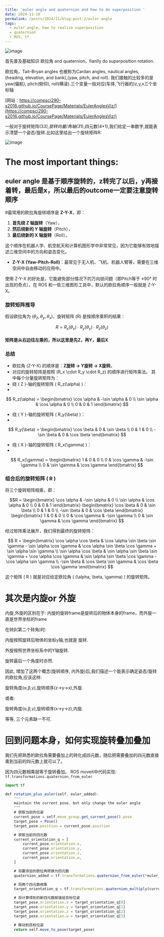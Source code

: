 ```yaml
---
title: 'euler angle and quaternion and how to do superposition '
date: 2024-11-10
permalink: /posts/2024/11/blog-post-2/euler-angle
tags:
  - euler angle, how to realize superposition
  - quaternion
  - ROS, tf
---
```


![image](https://github.com/user-attachments/assets/2446cdf2-1379-48b2-b832-ce35ba58665b)

首先普及基础知识 欧拉角 and quaternion，fianlly do superposition rotation.

欧拉角，Tait–Bryan angles 也被称为Cardan angles, nautical angles, (heading, elevation, and bank),(yaw, pitch, and roll). 我们接触的比较多的是yaw(偏航), pitch(俯仰), roll(横滚).三个变量一般对应(车体,飞行器的)z,y,x三个坐标轴

[网站：https://compsci290-s2016.github.io/CoursePage/Materials/EulerAnglesViz/](https://compsci290-s2016.github.io/CoursePage/Materials/EulerAnglesViz/)


一般对于旋转矩阵(3*3),旋转向量/角轴(3*1),四元数(4*1),我们给定一串数字,就能表示清楚一个姿态/旋转.比如这里给出一个旋转矩阵R:

![image](https://github.com/user-attachments/assets/4af91354-58cb-40c4-b7f0-05eae3f1fd8f)

# The most important things:

## euler angle 是基于顺序旋转的，z转完了以后，y再接着转，最后是x，所以最后的outcome一定要注意旋转顺序

#最常用的欧拉角旋转顺序是 **Z-Y-X**，即：

1. **首先绕 Z 轴旋转**（Yaw），
2. **然后绕新的 Y 轴旋转**（Pitch），
3. **最后绕新的 X 轴旋转**（Roll）。

这个顺序在机器人学、航空航天和计算机图形学中非常常见，因为它能够有效地描述三维空间中的方向和姿态变化。

- **Z-Y-X (Yaw-Pitch-Roll)**：最常见于无人机、飞机、机器人臂等，需要在三维空间中自由移动的应用中。

使用 Z-Y-X 的好处是，它能避免部分情况下的万向锁问题（即Pitch等于 ±90° 时出现的奇点）。在 ROS 和一些三维图形工具中，默认的欧拉角顺序一般就是 Z-Y-X。


### **旋转矩阵推导**
假设欧拉角为 $(\theta_z, \theta_y, \theta_x)$，旋转矩阵 \(R\) 是按顺序乘积的结果：

$$
R = R_x(\theta_x) \cdot R_y(\theta_y) \cdot R_z(\theta_z)
$$

#### 矩阵是从右边往左乘的，所以这里是先Z，再Y，最后X


### **总结**
- 欧拉角 \(Z-Y-X\) 的顺序是：**Z旋转 → Y旋转 → X旋转**。
- 对应的旋转矩阵是按照 \(R_x \cdot R_y \cdot R_z\) 的顺序进行矩阵乘法。
其中每个分量旋转矩阵为：
- 绕 \( Z \)-轴的旋转矩阵 \( R_z(\alpha) \)：
- 
$$
  R_z(\alpha) = 
  \begin{bmatrix}
  \cos \alpha & -\sin \alpha & 0 \\
  \sin \alpha & \cos \alpha & 0 \\
  0 & 0 & 1
  \end{bmatrix}
$$

- 绕 \( Y \)-轴的旋转矩阵 \( R_y(\beta) \)：
- 
$$
  R_y(\beta) = 
  \begin{bmatrix}
  \cos \beta & 0 & \sin \beta \\
  0 & 1 & 0 \\
  -\sin \beta & 0 & \cos \beta
  \end{bmatrix}
$$

- 绕 \( X \)-轴的旋转矩阵 \( R_x(\gamma) \)：
- 
$$
  R_x(\gamma) = 
  \begin{bmatrix}
  1 & 0 & 0 \\
  0 & \cos \gamma & -\sin \gamma \\
  0 & \sin \gamma & \cos \gamma
  \end{bmatrix}
$$

### 组合后的旋转矩阵 \( R \)

将三个旋转矩阵相乘，即：

$$R = 
\begin{bmatrix}
\cos \alpha & -\sin \alpha & 0 \\
\sin \alpha & \cos \alpha & 0 \\
0 & 0 & 1
\end{bmatrix}
\begin{bmatrix}
\cos \beta & 0 & \sin \beta \\
0 & 1 & 0 \\
-\sin \beta & 0 & \cos \beta
\end{bmatrix}
\begin{bmatrix}
1 & 0 & 0 \\
0 & \cos \gamma & -\sin \gamma \\
0 & \sin \gamma & \cos \gamma
\end{bmatrix}
$$

经过矩阵乘法展开，我们得到最终的旋转矩阵：

$$
R = 
\begin{bmatrix}
\cos \alpha \cos \beta & \cos \alpha \sin \beta \sin \gamma - \sin \alpha \cos \gamma & \cos \alpha \sin \beta \cos \gamma + \sin \alpha \sin \gamma \\
\sin \alpha \cos \beta & \sin \alpha \sin \beta \sin \gamma + \cos \alpha \cos \gamma & \sin \alpha \sin \beta \cos \gamma - \cos \alpha \sin \gamma \\
-\sin \beta & \cos \beta \sin \gamma & \cos \beta \cos \gamma
\end{bmatrix}
$$

这个矩阵 \( R \) 就是对应给定欧拉角 \( (\alpha, \beta, \gamma) \) 的旋转矩阵。

# 其次是内旋or 外旋

内旋,外旋的区别在于: 内旋的旋转frame是旋转后的物体本身的frame，而外旋一直是世界坐标的frame

在转β(第二个转角)时:

内旋按照旋转后物体的坐标y轴,也就是 
 旋转.

外旋按照世界坐标系中的Y轴旋转.

旋转最后一个角度时亦然.



因此, 增加了这两个概念(旋转顺序, 内外旋)后,我们描述一个能表示确定姿态/旋转的欧拉角,应该这样:

旋转角度(α,β,γ),旋转顺序(z->y->x),外旋.

或者:

旋转角度(α,β,γ),旋转顺序(x->y->z),内旋.

等等, 三个元素缺一不可.


# 回到问题本身，如何实现旋转叠加叠加

我们先把熟悉的欧拉角需要叠加上的转化成四元数，随后把需要叠加的四元数直接乘到当前的四元数上就可以了。

因为四元数相乘就等于旋转叠加。
ROS moveit中代码实现: `tf.transformations.quaternion_from_euler`
```javascript
import tf

def rotation_plus_euler(self, euler_added):
    """
    maintain the current pose, but only change the euler angle
    """        
    # 获取当前的位姿
    current_pose = self.move_group.get_current_pose().pose
    target_pose = Pose()
    target_pose.position = current_pose.position

    # 获取当前的四元数
    current_orientation_q = [
        current_pose.orientation.x,
        current_pose.orientation.y,
        current_pose.orientation.z,
        current_pose.orientation.w,
    ]

    # 将要添加的欧拉角转换为四元数
    quaternion_added = tf.transformations.quaternion_from_euler(*euler_added)

    # 将两个四元数相乘
    target_orientation_q = tf.transformations.quaternion_multiply(current_orientation_q, quaternion_added)

    # 将计算得到的新四元数赋值给目标位姿
    target_pose.orientation.x = target_orientation_q[0]
    target_pose.orientation.y = target_orientation_q[1]
    target_pose.orientation.z = target_orientation_q[2]
    target_pose.orientation.w = target_orientation_q[3]

    # 移动到目标位姿
    return self.move_to_pose(target_pose)

```
